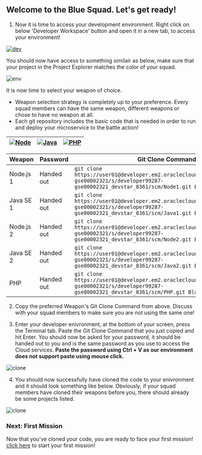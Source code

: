 ## Welcome to the Blue Squad. Let's get ready! ##

1. Now it is time to access your development environment. Right click on below 'Developer Workspace' button and open it in a new tab, to access your environment! 

[![dev](codenvy-contribute.svg)](http://129.144.146.233/dashboard/#/ide/che/Blue)

You should now have access to something similair as below, make sure that your project in the Project Explorer matches the color of your squad.

![env](../images/che_welcome.PNG)

It is now time to select your weapon of choice.

+ Weapon selection strategy is completely up to your preference. Every squad members can have the same weapon, different weapons or chose to have no weapon at all.
+ Each git repository includes the basic code that is needed in order to run and deploy your microservice to the battle action!

| [![Node](nodejs.png)](Blue.md) | [![Java](javase.png)](Blue.md) | [![PHP](php.png)](Blue.md) |
|:---:|:---:|:---:|

| Weapon        | Password     | Git Clone Command  |
| ------------- |-------------| -----|
| Node.js 1      | Handed out | ``` git clone https://user01@developer.em2.oraclecloud.com/developer99287-gse00002321/s/developer99287-gse00002321_devstar_8361/scm/Node1.git Blue/Node1 ``` |
| Java SE 1     | Handed out      |   ``` git clone https://user01@developer.em2.oraclecloud.com/developer99287-gse00002321/s/developer99287-gse00002321_devstar_8361/scm/Java1.git Blue/Java1 ``` |
| Node.js 2    | Handed out | ``` git clone https://user01@developer.em2.oraclecloud.com/developer99287-gse00002321/s/developer99287-gse00002321_devstar_8361/scm/Node2.git Blue/Node2 ``` |
| Java SE 2    | Handed out      |   ``` git clone https://user01@developer.em2.oraclecloud.com/developer99287-gse00002321/s/developer99287-gse00002321_devstar_8361/scm/Java2.git Blue/Java2 ``` |
| PHP | Handed out      |  ``` git clone https://user01@developer.em2.oraclecloud.com/developer99287-gse00002321/s/developer99287-gse00002321_devstar_8361/scm/PHP.git Blue/PHP ``` |

2. Copy the preferred Weapon's Git Clone Command from above. Discuss with your squad members to make sure you are not using the same one! 

3. Enter your developer enivronment, at the bottom of your screen, press the Terminal tab. Paste the Git Clone Command that you just copied and hit Enter. You should now be asked for your password, it should be handed out to you and is the same password as you use to access the Cloud services. **Paste the password using Ctrl + V as our environment does not support paste using mouse click.**

![clone](../images/che_clone.PNG)

4. You should now successfully have cloned the code to your enivronment and it should look something like below. Obviously, if your squad members have cloned their weapons before you, there should already be some projects listed.

![clone](../images/che_project.PNG)

### Next: First Mission ###				
Now that you've cloned your code, you are ready to face your first mission! [click here](../missions/deploy.md) to start your first mission!
